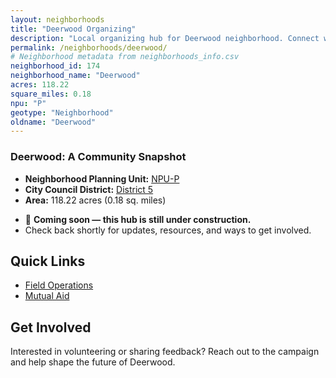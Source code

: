 ```yaml
---
layout: neighborhoods
title: "Deerwood Organizing"
description: "Local organizing hub for Deerwood neighborhood. Connect with field operations, mutual aid, and community organizing efforts."
permalink: /neighborhoods/deerwood/
# Neighborhood metadata from neighborhoods_info.csv
neighborhood_id: 174
neighborhood_name: "Deerwood"
acres: 118.22
square_miles: 0.18
npu: "P"
geotype: "Neighborhood"
oldname: "Deerwood"
---
```


### **Deerwood: A Community Snapshot**

  * **Neighborhood Planning Unit:** [NPU-P](https://www.atlantaga.gov/government/departments/city-planning/neighborhood-planning-units/neighborhood-and-npu-contacts)
  * **City Council District:** [District 5](https://citycouncil.atlantaga.gov/council-members)
  * **Area:** 118.22 acres (0.18 sq. miles)

- 🚧 **Coming soon — this hub is still under construction.**
- Check back shortly for updates, resources, and ways to get involved.

## Quick Links

- [Field Operations](./field-ops/)
- [Mutual Aid](./mutual-aid/)

## Get Involved

Interested in volunteering or sharing feedback? Reach out to the campaign and help shape the future of Deerwood.
